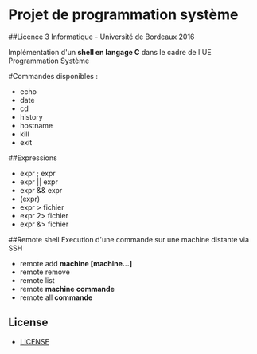 # Projet de programmation système
##Licence 3 Informatique - Université de Bordeaux 2016

Implémentation d'un __shell en langage C__ dans le cadre de l'UE Programmation Système

#Commandes disponibles :
* echo
* date
* cd
* history
* hostname
* kill
* exit

##Expressions
* expr ; expr
* expr || expr
* expr && expr
* (expr)
* expr > fichier
* expr 2> fichier
* expr &> fichier

##Remote shell
Execution d'une commande sur une machine distante via SSH

* remote add __machine [machine...]__
* remote remove
* remote list
* remote __machine__ __commande__
* remote all __commande__
  
## License
  - [LICENSE](https://github.com/Slummp/MiniShell/blob/master/LICENSE)
  